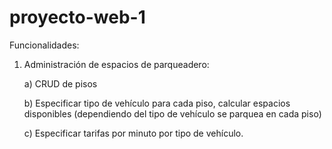 # proyecto-web-1
Funcionalidades:

1. Administración de espacios de parqueadero:

    a) CRUD de pisos

    b) Especificar tipo de vehículo para cada piso, calcular espacios disponibles (dependiendo del tipo de vehículo se parquea en cada piso)

    c) Especificar tarifas por minuto por tipo de vehículo.

